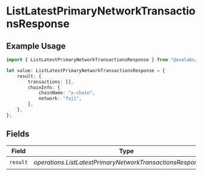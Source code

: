 # ListLatestPrimaryNetworkTransactionsResponse

## Example Usage

```typescript
import { ListLatestPrimaryNetworkTransactionsResponse } from "@avalabs/avalanche-sdk/models/operations";

let value: ListLatestPrimaryNetworkTransactionsResponse = {
    result: {
        transactions: [],
        chainInfo: {
            chainName: "x-chain",
            network: "fuji",
        },
    },
};
```

## Fields

| Field                                                         | Type                                                          | Required                                                      | Description                                                   |
| ------------------------------------------------------------- | ------------------------------------------------------------- | ------------------------------------------------------------- | ------------------------------------------------------------- |
| `result`                                                      | *operations.ListLatestPrimaryNetworkTransactionsResponseBody* | :heavy_check_mark:                                            | N/A                                                           |